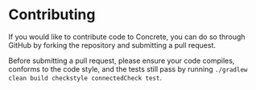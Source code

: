 Contributing
============

If you would like to contribute code to Concrete, you can do so through GitHub 
by forking the repository and submitting a pull request.

Before submitting a pull request, please ensure your code compiles, conforms to
the code style, and the tests still pass by running `./gradlew clean build
checkstyle connectedCheck test`.

